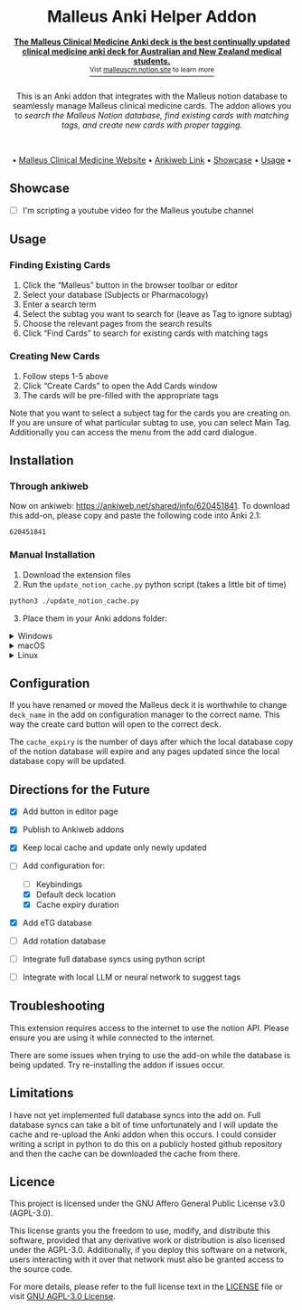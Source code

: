 <div align="Center">

# Malleus Anki Helper Addon

<a href="https://malleuscm.notion.site">
    <b>
        The Malleus Clinical Medicine Anki deck is the best continually updated clinical medicine anki deck for Australian and New Zealand medical students.
    </b>
    <div>
        <sup>Vist <u>malleuscm.notion.site</u> to learn more</sup>
    </div>
</a>

<br />

This is an Anki addon that integrates with the Malleus notion database to seamlessly manage Malleus clinical medicine cards. The addon allows you to *search the Malleus Notion database, find existing cards with matching tags, and create new cards with proper tagging*.

<br />

• [Malleus Clinical Medicine Website](https://malleuscm.notion.site) •
[Ankiweb Link](https://ankiweb.net/shared/info/620451841) •
[Showcase](#Showcase) •
[Usage](#Usage) •

</div>


<a id="org724359b"></a>
## Showcase
- [ ] I'm scripting a youtube video for the Malleus youtube channel

<a id="org48ca793"></a>

## Usage


<a id="org4bd0b74"></a>

### Finding Existing Cards

1.  Click the &ldquo;Malleus&rdquo; button in the browser toolbar or editor
2.  Select your database (Subjects or Pharmacology)
3.  Enter a search term
4.  Select the subtag you want to search for (leave as Tag to ignore subtag)
5.  Choose the relevant pages from the search results
6.  Click &ldquo;Find Cards&rdquo; to search for existing cards with matching tags


<a id="org3f69585"></a>

### Creating New Cards

1.  Follow steps 1-5 above
2.  Click &ldquo;Create Cards&rdquo; to open the Add Cards window
3.  The cards will be pre-filled with the appropriate tags

Note that you want to select a subject tag for the cards you are creating on. If you are unsure of what particular subtag to use, you can select Main Tag. Additionally you can access the menu from the add card dialogue.


<a id="org335319f"></a>

## Installation


<a id="orgc3dfd8f"></a>

### Through ankiweb

Now on ankiweb: <https://ankiweb.net/shared/info/620451841>. To download this add-on, please copy and paste the following code into Anki 2.1:

    620451841


<a id="org4e7a286"></a>

### Manual Installation

1.  Download the extension files
2.  Run the `update_notion_cache.py` python script (takes a little bit of time)

``` sh
python3 ./update_notion_cache.py
```

3.  Place them in your Anki addons folder:

<details>
<summary>Windows</summary>

> ```
> Windows: %APPDATA%\Anki2\addons21\
> ```

</details>

<details>
<summary>macOS</summary>

> ```
> Mac: ~/Library/Application Support/Anki2/addons21/
> ```

</details>

<details>
<summary>Linux</summary>

> ```
> Linux: ~/.local/share/Anki2/addons21/
> ```

</details>
<a id="orgb485ee1"></a>

## Configuration

If you have renamed or moved the Malleus deck it is worthwhile to change `deck_name` in the add on configuration manager to the correct name. This way the create card button will open to the correct deck.

The `cache_expiry` is the number of days after which the local database copy of the notion database will expire and any pages updated since the local database copy will be updated.


<a id="org3262658"></a>

## Directions for the Future

-   [X] Add button in editor page
-   [X] Publish to Ankiweb addons
-   [X] Keep local cache and update only newly updated
-   [ ] Add configuration for:
    -   [ ] Keybindings
    -   [X] Default deck location
    -   [X] Cache expiry duration
-   [X] Add eTG database
-   [ ] Add rotation database
-   [ ] Integrate full database syncs using python script
-   [ ] Integrate with local LLM or neural network to suggest tags


<a id="org164e890"></a>

## Troubleshooting

This extension requires access to the internet to use the notion API. Please ensure you are using it while connected to the internet.

There are some issues when trying to use the add-on while the database is being updated. Try re-installing the addon if issues occur.

<a id="org389a9f6"></a>

## Limitations

I have not yet implemented full database syncs into the add on. Full database syncs can take a bit of time unfortunately and I will update the cache and re-upload the Anki addon when this occurs. I could consider writing a script in python to do this on a publicly hosted github repository and then the cache can be downloaded the cache from there.


<a id="orgd2879ee"></a>

## Licence

This project is licensed under the GNU Affero General Public License v3.0 (AGPL-3.0).

This license grants you the freedom to use, modify, and distribute this software, provided that any derivative work or distribution is also licensed under the AGPL-3.0. Additionally, if you deploy this software on a network, users interacting with it over that network must also be granted access to the source code.

For more details, please refer to the full license text in the [LICENSE](./LICENSE) file or visit [GNU AGPL-3.0 License](https://www.gnu.org/licenses/agpl-3.0.en.html).


